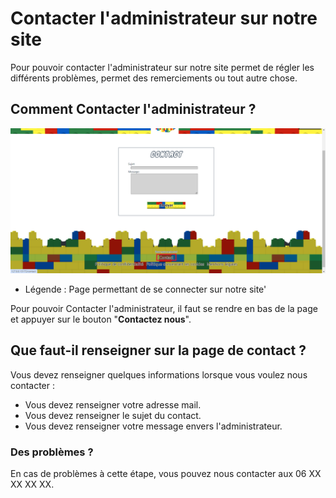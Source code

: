 # Contacter l'administrateur sur notre site

Pour pouvoir contacter l'administrateur sur notre site permet de régler les différents problèmes, permet des remerciements ou tout autre chose.

## Comment Contacter l'administrateur ?

<!-- <img src="../../img/ContacterAdmin.png" alt="ContacterAdmin" width="1000px"> -->
![Page permettant de se connecter sur notre site'](img/ContacterAdmin.png)
- Légende : Page permettant de se connecter sur notre site'

Pour pouvoir Contacter l'administrateur, il faut se rendre en bas de la page et appuyer sur le bouton "**Contactez nous**".

## Que faut-il renseigner sur la page de contact ?

Vous devez renseigner quelques informations lorsque vous voulez nous contacter :

- Vous devez renseigner votre adresse mail.
- Vous devez renseigner le sujet du contact.
- Vous devez renseigner votre message envers l'administrateur.

### Des problèmes ?

En cas de problèmes à cette étape, vous pouvez nous contacter aux 06 XX XX XX XX.
